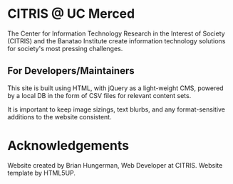 # CITRIS @ UC Merced

The Center for Information Technology Research in the Interest of Society (CITRIS) and the Banatao Institute create information technology solutions for society's most pressing challenges. 

## For Developers/Maintainers

This site is built using HTML, with jQuery as a light-weight CMS, powered by a local DB in the form of CSV files for relevant content sets.

It is important to keep image sizings, text blurbs, and any format-sensitive additions to the website consistent. 

# Acknowledgements 

Website created by Brian Hungerman, Web Developer at CITRIS.
Website template by HTML5UP.

